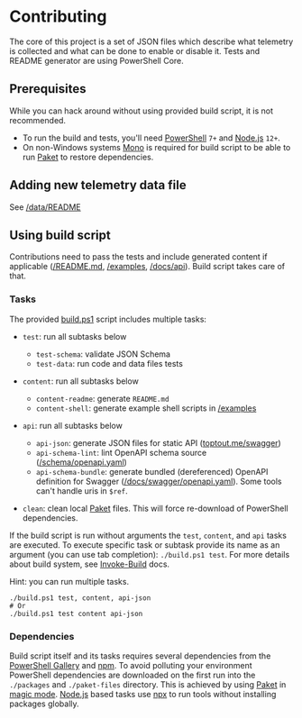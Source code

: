 # Contributing

The core of this project is a set of JSON files which describe what telemetry is collected and what can be done to enable or disable it. Tests and README generator are using PowerShell Core.

## Prerequisites

While you can hack around without using provided build script, it is not recommended.

- To run the build and tests, you'll need [PowerShell](https://github.com/powershell/powershell) `7+` and [Node.js](https://nodejs.org/en/download/) `12+`.
- On non-Windows systems [Mono](https://www.mono-project.com/) is required for build script to be able to run [Paket](https://fsprojects.github.io/Paket/) to restore dependencies.

## Adding new telemetry data file

See [/data/README](/data/README.md)

## Using build script

Contributions need to pass the tests and include generated content if applicable ([/README.md](https://github.com/beatcracker/toptout/blob/master/README.md), [/examples](https://github.com/beatcracker/toptout/blob/master/examples), [/docs/api](https://github.com/beatcracker/toptout/blob/master/docs/api)). Build script takes care of that.

### Tasks

The provided [build.ps1](https://github.com/beatcracker/toptout/blob/master/build.ps1) script includes multiple tasks:

- `test`: run all subtasks below
  - `test-schema`: validate JSON Schema
  - `test-data`: run code and data files tests
- `content`: run all subtasks below
  - `content-readme`: generate `README.md`
  - `content-shell`: generate example shell scripts in [/examples](https://github.com/beatcracker/toptout/blob/master/examples)
- `api`: run all subtasks below
  - `api-json`: generate JSON files for static API ([toptout.me/swagger](https://toptout.me/swagger/))
  - `api-schema-lint`: lint OpenAPI schema source ([/schema/openapi.yaml](https://github.com/beatcracker/toptout/blob/master/schema/openapi.yaml))
  - `api-schema-bundle`: generate bundled (dereferenced) OpenAPI definition for Swagger ([/docs/swagger/openapi.yaml](https://github.com/beatcracker/toptout/blob/master/docs/swagger/openapi.yaml)). Some tools can't handle uris in `$ref`.

- `clean`: clean local [Paket](https://fsprojects.github.io/Paket/) files. This will force re-download of PowerShell dependencies.

If the build script is run without arguments the `test`, `content`, and `api` tasks are executed. To execute specific task or subtask provide its name as an argument (you can use tab completion): `./build.ps1 test`. For more details about build system, see [Invoke-Build](https://github.com/nightroman/Invoke-Build) docs.

Hint: you can run multiple tasks.

```pwsh
./build.ps1 test, content, api-json
# Or
./build.ps1 test content api-json
```

### Dependencies

Build script itself and its tasks requires several dependencies from the [PowerShell Gallery](https://www.powershellgallery.com/) and [npm](https://www.npmjs.com/). To avoid polluting your environment PowerShell dependencies are downloaded on the first run into the `./packages` and `./paket-files` directory. This is achieved by using [Paket](https://fsprojects.github.io/Paket/) in [magic mode](https://fsprojects.github.io/Paket/bootstrapper.html#Magic-mode). [Node.js](https://nodejs.org/) based tasks use [npx](https://docs.npmjs.com/cli/v7/commands/npx) to run tools without installing packages globally.
